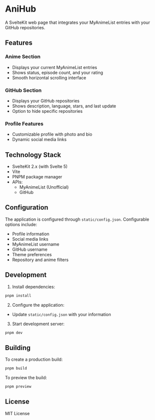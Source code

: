 # AniHub

A SvelteKit web page that integrates your MyAnimeList entries with your GitHub repositories.

## Features

### Anime Section
- Displays your current MyAnimeList entries
- Shows status, episode count, and your rating
- Smooth horizontal scrolling interface

### GitHub Section
- Displays your GitHub repositories
- Shows description, language, stars, and last update
- Option to hide specific repositories

### Profile Features
- Customizable profile with photo and bio
- Dynamic social media links

## Technology Stack

- SvelteKit 2.x (with Svelte 5)
- Vite
- PNPM package manager
- APIs:
  - MyAnimeList (Unofficial)
  - GitHub

## Configuration

The application is configured through `static/config.json`. Configurable options include:
- Profile information
- Social media links
- MyAnimeList username
- GitHub username
- Theme preferences
- Repository and anime filters

## Development

1. Install dependencies:
```bash
pnpm install
```

2. Configure the application:
- Update `static/config.json` with your information

3. Start development server:
```bash
pnpm dev
```

## Building

To create a production build:

```bash
pnpm build
```

To preview the build:

```bash
pnpm preview
```

## License

MIT License
